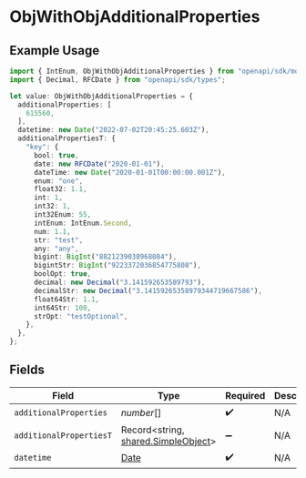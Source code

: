 # ObjWithObjAdditionalProperties

## Example Usage

```typescript
import { IntEnum, ObjWithObjAdditionalProperties } from "openapi/sdk/models/shared";
import { Decimal, RFCDate } from "openapi/sdk/types";

let value: ObjWithObjAdditionalProperties = {
  additionalProperties: [
    615560,
  ],
  datetime: new Date("2022-07-02T20:45:25.603Z"),
  additionalPropertiesT: {
    "key": {
      bool: true,
      date: new RFCDate("2020-01-01"),
      dateTime: new Date("2020-01-01T00:00:00.001Z"),
      enum: "one",
      float32: 1.1,
      int: 1,
      int32: 1,
      int32Enum: 55,
      intEnum: IntEnum.Second,
      num: 1.1,
      str: "test",
      any: "any",
      bigint: BigInt("8821239038968084"),
      bigintStr: BigInt("9223372036854775808"),
      boolOpt: true,
      decimal: new Decimal("3.141592653589793"),
      decimalStr: new Decimal("3.14159265358979344719667586"),
      float64Str: 1.1,
      int64Str: 100,
      strOpt: "testOptional",
    },
  },
};
```

## Fields

| Field                                                                                         | Type                                                                                          | Required                                                                                      | Description                                                                                   |
| --------------------------------------------------------------------------------------------- | --------------------------------------------------------------------------------------------- | --------------------------------------------------------------------------------------------- | --------------------------------------------------------------------------------------------- |
| `additionalProperties`                                                                        | *number*[]                                                                                    | :heavy_check_mark:                                                                            | N/A                                                                                           |
| `additionalPropertiesT`                                                                       | Record<string, [shared.SimpleObject](../../../sdk/models/shared/simpleobject.md)>             | :heavy_minus_sign:                                                                            | N/A                                                                                           |
| `datetime`                                                                                    | [Date](https://developer.mozilla.org/en-US/docs/Web/JavaScript/Reference/Global_Objects/Date) | :heavy_check_mark:                                                                            | N/A                                                                                           |